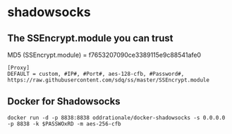 # shadowsocks

## The SSEncrypt.module you can trust

MD5 (SSEncrypt.module) = f7653207090ce3389115e9c88541afe0

```
[Proxy]
DEFAULT = custom, #IP#, #Port#, aes-128-cfb, #Password#, https://raw.githubusercontent.com/sdq/ss/master/SSEncrypt.module
```

## Docker for Shadowsocks

```
docker run -d -p 8838:8838 oddrationale/docker-shadowsocks -s 0.0.0.0 -p 8838 -k $PASSWOxRD -m aes-256-cfb
```
